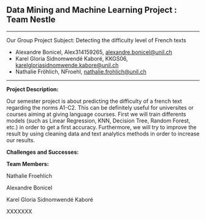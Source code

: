 ## Data Mining and Machine Learning Project : Team Nestle
------------------------------------------------------------------------------------------------------------------------- 
Our Group Project Subject: Detecting the difficulty level of French texts

- Alexandre Bonicel, Alex314159265, alexandre.bonicel@unil.ch
- Karel Gloria Sidnomwendé Kaboré, KKGS06, karelgloriasidnomwende.kabore@unil.ch 
- Nathalie Fröhlich, NFroehl, nathalie.frohlich@unil.ch 
------------------------------------------------------------------------------------------------------------------------- 

**Project Description:**

Our semester project is about predicting the difficulty of a french text regarding the norms A1-C2. This can be definitely useful for universites or courses aiming at giving language courses. First we will train differents models (such as Linear Regression, KNN, Decision Tree, Random Forest, etc.) in order to get a first accuracy. Furthermore, we will try to improve the result by using cleaning data and text analytics methods in order to increase our results.

**Challenges and Successes:**


**Team Members:**

Nathalie Froehlich 

Alexandre Bonicel

Karel Gloria Sidnomwendé Kaboré

XXXXXXX
